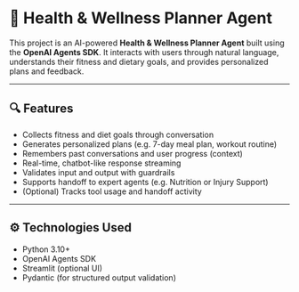 # 🧠 Health & Wellness Planner Agent

This project is an AI-powered **Health & Wellness Planner Agent** built using the **OpenAI Agents SDK**. It interacts with users through natural language, understands their fitness and dietary goals, and provides personalized plans and feedback.

---

## 🔍 Features

- Collects fitness and diet goals through conversation
- Generates personalized plans (e.g. 7-day meal plan, workout routine)
- Remembers past conversations and user progress (context)
- Real-time, chatbot-like response streaming
- Validates input and output with guardrails
- Supports handoff to expert agents (e.g. Nutrition or Injury Support)
- (Optional) Tracks tool usage and handoff activity

---

## ⚙️ Technologies Used

- Python 3.10+
- OpenAI Agents SDK
- Streamlit (optional UI)
- Pydantic (for structured output validation)
